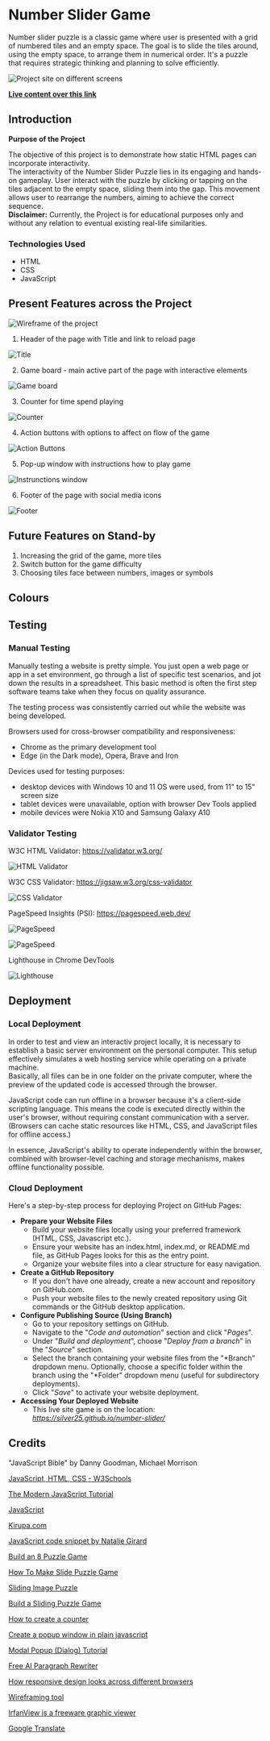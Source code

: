 # Number Slider Game

Number slider puzzle is a classic game where user is presented with a grid of numbered tiles and an empty space. The goal is to slide the tiles around, using the empty space, to arrange them in numerical order. It's a puzzle that requires strategic thinking and planning to solve efficiently.

![Project site on different screens](assets/documentation/responsiveness.webp)

[**Live content over this link**](https://silver25.github.io/number-slider/)

## Introduction

**Purpose of the Project**

The objective of this project is to demonstrate how static HTML pages can incorporate interactivity.  
The interactivity of the Number Slider Puzzle lies in its engaging and hands-on gameplay. User interact with the puzzle by clicking or tapping on the tiles adjacent to the empty space, sliding them into the gap. This movement allows user to rearrange the numbers, aiming to achieve the correct sequence.  
**Disclaimer:** Currently, the Project is for educational purposes only and without any relation to eventual existing real-life similarities.

### Technologies Used

- HTML
- CSS
- JavaScript

## Present Features across the Project

![Wireframe of the project](assets/documentation/wireframe.webp)

1. Header of the page with Title and link to reload page  

![Title](assets/documentation/heding-title.webp)   

2. Game board - main active part of the page with interactive elements  

![Game board](assets/documentation/game-board.webp)  

3. Counter for time spend playing  

![Counter](assets/documentation/counter.webp)  

4. Action buttons with options to affect on flow of the game   

![Action Buttons](assets/documentation/action-buttons.webp)  

5. Pop-up window with instructions how to play game  

![Instrunctions window](assets/documentation/instructions.webp)  

6. Footer of the page with social media icons  

![Footer](assets/documentation/footer.webp)

## Future Features on Stand-by

1. Increasing the grid of the game, more tiles
2. Switch button for the game difficulty
3. Choosing tiles face between numbers, images or symbols

## Colours



## Testing

### Manual Testing

Manually testing a website is pretty simple. You just open a web page or app in a set environment, go through a list of specific test scenarios, and jot down the results in a spreadsheet. This basic method is often the first step software teams take when they focus on quality assurance.  

The testing process was consistently carried out while the website was being developed.

Browsers used for cross-browser compatibility and responsiveness:
- Chrome as the primary development tool
- Edge (in the Dark mode), Opera, Brave and Iron

Devices used for testing purposes:
- desktop devices with Windows 10 and 11 OS were used, from 11" to 15" screen size
- tablet devices were unavailable, option with browser Dev Tools applied
- mobile devices were Nokia X10 and Samsung Galaxy A10

### Validator Testing

W3C HTML Validator: https://validator.w3.org/  

![HTML Validator](assets/documentation/html-checker.webp)  

W3C CSS Validator: https://jigsaw.w3.org/css-validator  

![CSS Validator](assets/documentation/css-checker.webp)  

PageSpeed Insights (PSI): https://pagespeed.web.dev/  

![PageSpeed](assets/documentation/pagespeed-mobile.webp)  

![PageSpeed](assets/documentation/pagespeed-desktop.webp)  

Lighthouse in Chrome DevTools  

![Lighthouse](assets/documentation/lighthouse-check-short.webp)

## Deployment

### Local Deployment

In order to test and view an interactiv project locally, it is necessary to establish a basic server environment on the personal computer. This setup effectively simulates a web hosting service while operating on a private machine.  
Basically, all files can be in one folder on the private computer, where the preview of the updated code is accessed through the browser.

JavaScript code can run offline in a browser because it's a client-side scripting language. This means the code is executed directly within the user's browser, without requiring constant communication with a server. (Browsers can cache static resources like HTML, CSS, and JavaScript files for offline access.)

In essence, JavaScript's ability to operate independently within the browser, combined with browser-level caching and storage mechanisms, makes offline functionality possible.

### Cloud Deployment

Here's a step-by-step process for deploying Project on GitHub Pages:  

- **Prepare your Website Files**
  - Build your website files locally using your preferred framework (HTML, CSS, Javascript etc.).
  - Ensure your website has an index.html, index.md, or README.md file, as GitHub Pages looks for this as the entry point.
  - Organize your website files into a clear structure for easy navigation.
- **Create a GitHub Repository**
  - If you don't have one already, create a new account and repository on GitHub.com.
  - Push your website files to the newly created repository using Git commands or the GitHub desktop application.
- **Configure Publishing Source (Using Branch)**
  - Go to your repository settings on GitHub.
  - Navigate to the "*Code and automation*" section and click "*Pages*".
  - Under "*Build and deployment*", choose "*Deploy from a branch*" in the "*Source*" section.
  - Select the branch containing your website files from the "*Branch" dropdown menu. Optionally, choose a specific folder within the branch using the "*Folder" dropdown menu (useful for subdirectory deployments).
  - Click "*Save*" to activate your website deployment.
- **Accessing Your Deployed Website**
  - This live site game is on the location: *https://silver25.github.io/number-slider/*

## Credits

"JavaScript Bible" by Danny Goodman, Michael Morrison

[JavaScript, HTML, CSS - W3Schools](https://www.w3schools.com/Js/)  

[The Modern JavaScript Tutorial](https://javascript.info/)  

[JavaScript](https://developer.mozilla.org/en-US/docs/Web/JavaScript)

[Kirupa.com](https://www.kirupa.com/)  

[JavaScript code snippet by Natalie Girard](https://www.codehim.com/vanilla-javascript/)  

[Build an 8 Puzzle Game](https://javascript.plainenglish.io/build-an-8-puzzle-game-with-pure-javascript-efe424bc252a)  

[How To Make Slide Puzzle Game](https://rocoderes.com/slide-puzzle-game-in-html-css-and-javascript/)  

[Sliding Image Puzzle](https://codingartistweb.com/2023/03/sliding-image-puzzle-javascript/)  

[Build a Sliding Puzzle Game](https://labex.io/courses/project-build-a-sliding-puzzle-game-with-javascript)  

[How to create a counter](https://digifisk.com/counter-in-javascript/)

[Create a popup window in plain javascript](https://stackoverflow.com/questions/16992163/create-a-popup-window-in-plain-javascript)  

[Modal Popup (Dialog) Tutorial](https://jasonwatmore.com/post/2023/01/04/vanilla-js-css-modal-popup-dialog-tutorial-with-example)  

[Free AI Paragraph Rewriter](https://ahrefs.com/writing-tools/paragraph-rewriter)

[How responsive design looks across different browsers](https://ui.dev/amiresponsive)

[Wireframing tool](https://wireframe.cc/)  

[IrfanView is a freeware graphic viewer](https://www.irfanview.com/)  

[Google Translate](https://translate.google.com/?hl=en&tab=TT&sl=en&tl=hr&op=translate)